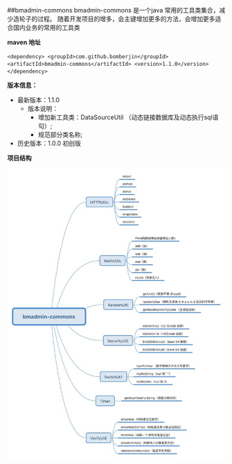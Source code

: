 ##bmadmin-commons
bmadmin-commons 是一个java 常用的工具类集合，减少造轮子的过程。
随着开发项目的增多，会主键增加更多的方法，会增加更多适合国内业务的常用的工具类

**maven 地址**

`<dependency>
    <groupId>com.github.bomberjin</groupId>
    <artifactId>bmadmin-commons</artifactId>
    <version>1.1.0</version>
</dependency>`

**版本信息：**
- 最新版本：1.1.0
    - 版本说明：
        - 增加新工具类：DataSourceUtil （动态链接数据库及动态执行sql语句）;
        - 规范部分类名称;
- 历史版本：1.0.0 初创版

**项目结构**


![image](https://github.com/bomberjin/BM-commons-Utils/blob/master/bmadmin-commons.jpg)

